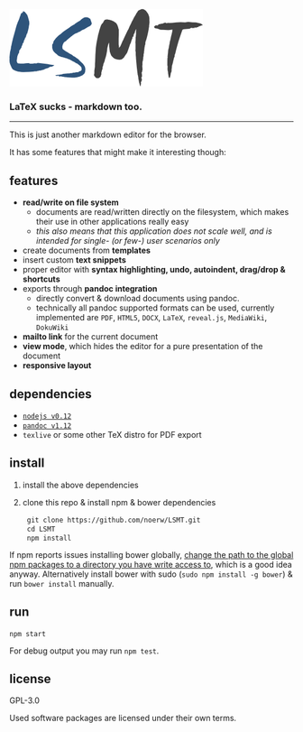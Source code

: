 ![lsmt logo](/static/img/logo.png?raw=true)
### LaTeX sucks - markdown too.

---

This is just another markdown editor for the browser.

It has some features that might make it interesting though:

## features

- **read/write on file system**
	- documents are read/written directly on the filesystem, which makes their use in other applications really easy
    - *this also means that this application does not scale well, and is intended for single- (or few-) user scenarios only*
- create documents from **templates**
- insert custom **text snippets**
- proper editor with **syntax highlighting, undo, autoindent, drag/drop & shortcuts**
- exports through **pandoc integration**
	- directly convert & download documents using pandoc.
    - technically all pandoc supported formats can be used, currently implemented are `PDF`, `HTML5`, `DOCX`, `LaTeX`, `reveal.js`, `MediaWiki`, `DokuWiki`
- **mailto link** for the current document
- **view mode**, which hides the editor for a pure presentation of the document
- **responsive layout**

## dependencies

- [`nodejs v0.12`](https://nodejs.org/en/download/)
- [`pandoc v1.12`](http://pandoc.org/installing.html)
- `texlive` or some other TeX distro for PDF export

## install

1. install the above dependencies
2. clone this repo & install npm & bower dependencies
	
        git clone https://github.com/noerw/LSMT.git
        cd LSMT
        npm install

If npm reports issues installing bower globally, [change the path to the global npm packages
to a directory you have write access to](http://www.competa.com/blog/2014/12/how-to-run-npm-without-sudo/),
which is a good idea anyway.
Alternatively install bower with sudo (`sudo npm install -g bower`) & run `bower install` manually.

## run

	npm start

For debug output you may run `npm test`.

## license
GPL-3.0

Used software packages are licensed under their own terms.
